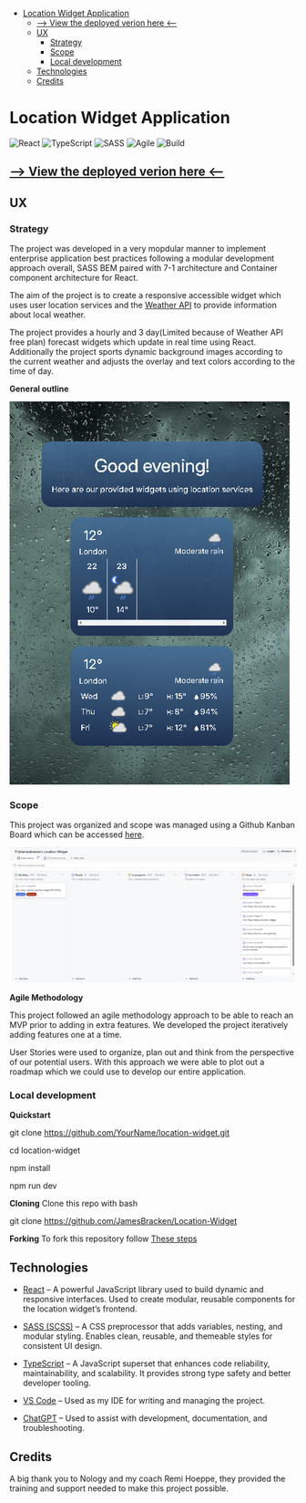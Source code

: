 <!-- TOC start (generated with https://github.com/derlin/bitdowntoc) -->

- [Location Widget Application](#location-widget-application)
   * [--> View the deployed verion here <--](#-view-the-deployed-verion-here-)
   * [UX](#ux)
      + [Strategy](#strategy)
      + [Scope](#scope)
      + [Local development](#local-development)
   * [Technologies](#technologies)
   * [Credits](#credits)

<!-- TOC end -->

<!-- TOC --><a name="location-widget-application"></a>
# Location Widget Application

![React](https://img.shields.io/badge/React-18.3.1-61DAFB?logo=react&logoColor=white)
![TypeScript](https://img.shields.io/badge/TypeScript-5.6-3178C6?logo=typescript&logoColor=white)
![SASS](https://img.shields.io/badge/SASS-1.77-CC6699?logo=sass&logoColor=white)
![Agile](https://img.shields.io/badge/Agile-Methodology-orange)
![Build](https://img.shields.io/badge/build-passing-brightgreen)

<!-- TOC --><a name="-view-the-deployed-verion-here-"></a>
## [--> View the deployed verion here <--](https://jamesbracken.github.io/Location-Widget/)

<!-- TOC --><a name="ux"></a>
## UX

<!-- TOC --><a name="strategy"></a>
### Strategy

The project was developed in a very mopdular manner to implement enterprise application best practices following a modular development approach overall, SASS BEM paired with 7-1 architecture and Container component architecture for React.

The aim of the project is to create a responsive accessible widget which uses user location services and the [Weather API](https://www.weatherapi.com/) to provide information about local weather. 

The project provides a hourly and 3 day(Limited because of Weather API free plan) forecast widgets which update in real time using React. Additionally the project sports dynamic background images according to the current weather and adjusts the overlay and text colors according to the time of day.

**General outline**

![Image of the app](./public/images/readme/app-sample.png)

<!-- TOC --><a name="scope"></a>
### Scope

This project was organized and scope was managed using a Github Kanban Board which can be accessed [here](https://github.com/users/JamesBracken/projects/21/views/2?visibleFields=%5B%22Title%22%2C%22Assignees%22%2C227272141%2C%22Labels%22%2C227272140%2C227272139%5D).

![Project kanban board](./public/images/readme/project-board.png)

**Agile Methodology**

This project followed an agile methodology approach to be able to reach an MVP prior to adding in extra features. We developed the project iteratively adding features one at a time.

User Stories were used to organize, plan out and think from the perspective of our potential users. With this approach we were able to plot out a roadmap which we could use to develop our entire application.

<!-- TOC --><a name="local-development"></a>
### Local development

**Quickstart**

git clone https://github.com/YourName/location-widget.git

cd location-widget

npm install

npm run dev

**Cloning**
Clone this repo with bash

git clone https://github.com/JamesBracken/Location-Widget

**Forking** 
To fork this repository follow [These steps](https://docs.github.com/en/pull-requests/collaborating-with-pull-requests/working-with-forks/fork-a-repo)


<!-- TOC --><a name="technologies"></a>
## Technologies

- [React](https://react.dev/) – A powerful JavaScript library used to build dynamic and responsive interfaces. Used to create modular, reusable components for the location widget’s frontend.

- [SASS (SCSS)](https://sass-lang.com/) – A CSS preprocessor that adds variables, nesting, and modular styling. Enables clean, reusable, and themeable styles for consistent UI design.

- [TypeScript](https://www.typescriptlang.org/) – A JavaScript superset that enhances code reliability, maintainability, and scalability. It provides strong type safety and better developer tooling.

- [VS Code](https://code.visualstudio.com/) – Used as my IDE for writing and managing the project.

- [ChatGPT](https://chat.openai.com/) – Used to assist with development, documentation, and troubleshooting.


<!-- TOC --><a name="credits"></a>
## Credits

A big thank you to Nology and my coach Remi Hoeppe, they provided the training and support needed to make this project possible.